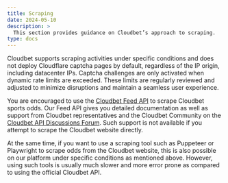 ```yaml
---
title: Scraping
date: 2024-05-10
description: >
  This section provides guidance on Cloudbet’s approach to scraping.
type: docs
---
```


Cloudbet supports scraping activities under specific conditions and does not deploy Cloudflare captcha pages by default, regardless of the IP origin, including datacenter IPs. Captcha challenges are only activated when dynamic rate limits are exceeded. These limits are regularly reviewed and adjusted to minimize disruptions and maintain a seamless user experience.

You are encouraged to use the [Cloudbet Feed API](https://www.cloudbet.com/api/) to scrape Cloudbet sports odds. Our Feed API gives you detailed documentation as well as support from Cloudbet representatives and the Cloudbet Community on the [Cloudbet API Discussions Forum](https://github.com/cloudbet/docs/discussions). Such support is not available if you attempt to scrape the Cloudbet website directly.

At the same time, if you want to use a scraping tool such as Puppeteer or Playwright to scrape odds from the Cloudbet website, this is also possible on our platform under specific conditions as mentioned above. However, using such tools is usually much slower and more error prone as compared to using the official Cloudbet API.
